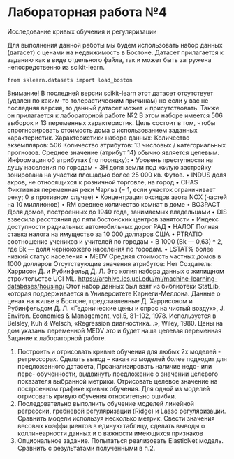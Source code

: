 # Лабораторная работа №4
Исследование кривых обучения и регуляризации

Для выполнения данной работы мы будем использовать набор данных (датасет) с ценами на недвижимость в Бостоне. Датасет прилагается к заданию как в виде отдельного файла, так и может быть загружена непосредственно из scikit-learn.
```
from sklearn.datasets import load_boston
```
Внимание! В последней версии scikit-learn этот датасет отсутствует (удален по каким-то толерастическим причинам) но если у вас не последняя версия, то данный датасет может и присутствовать. Также он прилагается к лабораторной работе №2
В этом наборе имеется 506 выборок и 13 переменных характеристик. Цель состоит в том, чтобы спрогнозировать стоимость дома с использованием заданных характеристик.
Характеристики набора данных:
Количество экземпляров: 506
Количество атрибутов: 13 числовых / категориальных прогнозов. Среднее значение (атрибут 14) обычно является целевым.
Информация об атрибутах (по порядку):
•	Уровень преступности на душу населения по городам
•	ЗН доля земли под жилую застройку зонирована на участки площадью более 25 000 кв. Футов.
•	INDUS доля акров, не относящихся к розничной торговле, на город
•	CHAS Фиктивная переменная реки Чарльз (= 1, если участок ограничивает реку; 0 в противном случае)
•	Концентрация оксидов азота NOX (частей на 10 миллионов)
•	RM среднее количество комнат в доме
•	ВОЗРАСТ Доля домов, построенных до 1940 года, занимаемых владельцами
•	DIS взвесила расстояния до пяти бостонских центров занятости
•	Индекс доступности радиальных автомобильных дорог РАД
•	НАЛОГ Полная ставка налога на имущество за 10 000 долларов США
•	PTRATIO соотношение учеников и учителей по городам
•	B 1000 (Bk — 0,63) ^ 2, где Bk — доля чернокожего населения по городам.
•	LSTAT% более низкий статус населения
•	MEDV Средняя стоимость частных домов в 1000 долларов
Отсутствующие значения атрибутов: Нет
Создатель: Харрисон Д. и Рубинфельд Д. Л.
Это копия набора данных о жилищном строительстве UCI ML. https://archive.ics.uci.edu/ml/machine-learning-databases/housing/
Этот набор данных был взят из библиотеки StatLib, которая поддерживается в Университете Карнеги-Меллона.
Данные о ценах на жилье в Бостоне, представленные Д. Харрисоном и Рубинфельдом Д. Л. «Гедонические цены и спрос на чистый воздух», J. Environ. Economics & Management, vol.5, 81-102, 1978. Используется в Belsley, Kuh & Welsch, «Regression диагностика…», Wiley, 1980. 
Цены на дом указаны переменной MEDV это и будет наша целевая переменная
Задание к лабораторной работе.

1.	Построить и отрисовать кривые обучения для любых 2х моделей - регрессорах.
Сделать вывод – какая из моделей более подходит для предложенного датасета,
Проанализировать наличие недо- или пере- обученности, выдвинуть предложение о значении целевого показателя выбранной метрики.
Отрисовать целевое значение на построенном графике кривых обучения.
Для одной из моделей отрисовать кривую обучения относительно ошибки.
2.	Последовательно выполнить обучение моделей линейной регрессии, гребневой регуляризации (Ridge)  и Lasso регуляризации. 
Сравнить модели используя несколько метрик.
Свести значения весовых коэффициентов в единую таблицу, сделать выводы о коллинеарности данных и о важности имеющихся признаков
3.	Опциональное задание.
Попытаться реализовать ElasticNet модель. Сравнить с результатами полученными в п.2.
